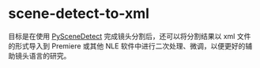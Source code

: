 # scene-detect-to-xml
目标是在使用 [PySceneDetect](https://github.com/Breakthrough/PySceneDetect/) 完成镜头分割后，还可以将分割结果以 xml 文件的形式导入到 Premiere 或其他 NLE 软件中进行二次处理、微调，以便更好的辅助镜头语言的研究。
